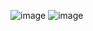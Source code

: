 
![image](https://github.com/xingzhenli/Vue-Project/tree/master/images/v-enter.jpg)
![image](https://github.com/xingzhenli/Vue-Project/blob/master/images/v-enter.jpg)

